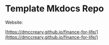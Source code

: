 # Template Mkdocs Repo

Website: 

[https://dmccreary.github.io/finance-for-life/](https://dmccreary.github.io/finance-for-life/)